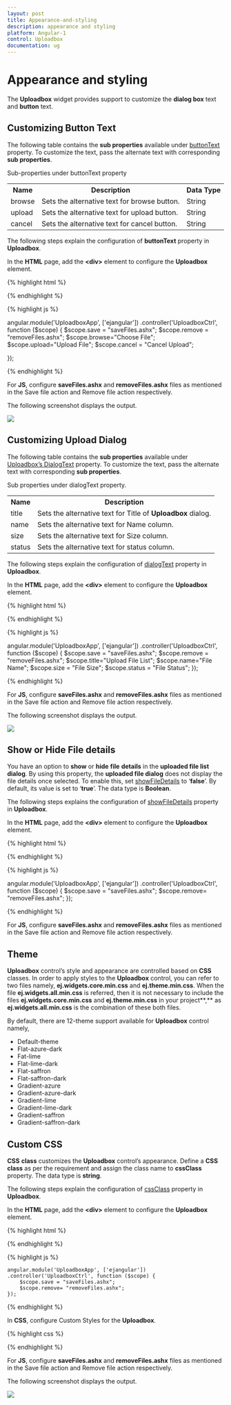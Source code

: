 ```yaml
---
layout: post
title: Appearance-and-styling
description: appearance and styling 
platform: Angular-1
control: Uploadbox
documentation: ug
---
```


# Appearance and styling 

The **Uploadbox** widget provides support to customize the **dialog box** text and **button** text. 

## Customizing Button Text

The following table contains the **sub properties** available under [buttonText](https://help.syncfusion.com/api/js/ejuploadbox#members:buttontext) property. To customize the text, pass the alternate text with corresponding **sub properties**. 

Sub-properties under buttonText property

<table>
<tr>
<th>
Name</th><th>
Description</th><th>
Data Type</th></tr>
<tr>
<td>
browse</td><td>
Sets the alternative text for browse button. </td><td>
String</td></tr>
<tr>
<td>
upload</td><td>
Sets the alternative text for upload button. </td><td>
String</td></tr>
<tr>
<td>
cancel</td><td>
Sets the alternative text for cancel button. </td><td>
String</td></tr>
</table>


The following steps explain the configuration of **buttonText** property in **Uploadbox**. 

In the **HTML** page, add the **&lt;div&gt;** element to configure the **Uploadbox** element.

{% highlight html %}

<div class="control">
    <div id="Uploadbox" ej-uploadbox e-saveurl="save" e-removeurl="remove" e-buttontext-browse="browse" e-buttontext-upload="upload" e-buttontext-cancel="cancel"></div>
</div>

{% endhighlight %}

{% highlight js %}

angular.module('UploadboxApp', ['ejangular'])
.controller('UploadboxCtrl', function ($scope) {
    $scope.save = "saveFiles.ashx";
    $scope.remove = "removeFiles.ashx";
    $scope.browse="Choose File";
    $scope.upload="Upload File";
    $scope.cancel = "Cancel Upload";

});

{% endhighlight %}

For **JS**, configure **saveFiles.ashx** and **removeFiles.ashx** files as mentioned in the Save file action and Remove file action respectively.

The following screenshot displays the output.

![](Appearance-and-styling_images/Appearance-and-styling_img1.png) 


## Customizing Upload Dialog

The following table contains the **sub properties** available under [Uploadbox’s DialogText](https://help.syncfusion.com/api/js/ejuploadbox#members:dialogtext) property. To customize the text, pass the alternate text with corresponding **sub properties**. 

Sub properties under dialogText property.

<table>
<tr>
<th>
Name</th><th>
Description</th></tr>
<tr>
<td>
title</td><td>
Sets the alternative text for Title of <b>Uploadbox</b> dialog. </td></tr>
<tr>
<td>
name</td><td>
Sets the alternative text for Name column.  </td></tr>
<tr>
<td>
size</td><td>
Sets the alternative text for Size column. </td></tr>
<tr>
<td>
status</td><td>
Sets the alternative text for status column.</td></tr>
</table>

The following steps explain the configuration of [dialogText](https://help.syncfusion.com/api/js/ejuploadbox#members:dialogtext) property in **Uploadbox**. 

In the **HTML** page, add the **&lt;div&gt;** element to configure the **Uploadbox** element.

{% highlight html %}


<div class="control">
    <div id="Uploadbox" ej-uploadbox e-saveurl="save" e-removeurl="remove" e-dialogtext-title="title" e-dialogtext-name="name" e-dialogtext-size="size" e-dialogtext-status="status"></div>
</div>


{% endhighlight %}

{% highlight js %}

   angular.module('UploadboxApp', ['ejangular'])
        .controller('UploadboxCtrl', function ($scope) {
            $scope.save = "saveFiles.ashx";
            $scope.remove = "removeFiles.ashx";
            $scope.title="Upload File List";
            $scope.name="File Name";
            $scope.size = "File Size";
            $scope.status = "File Status";
    });

{% endhighlight %}

For **JS**, configure **saveFiles.ashx** and **removeFiles.ashx** files as mentioned in the Save file action and Remove file action respectively. 

The following screenshot displays the output.


![](Appearance-and-styling_images/Appearance-and-styling_img2.png) 


## Show or Hide File details 

You have an option to **show** or **hide** **file** **details** in the **uploaded file list** **dialog**. By using this property, the **uploaded file dialog** does not display the file details once selected. To enable this, set [showFileDetails](https://help.syncfusion.com/api/js/ejuploadbox#members:showfiledetails) to ‘**false**’. By default, its value is set to ‘**true**’. The data type is **Boolean**.

The following steps explains the configuration of [showFileDetails](https://help.syncfusion.com/api/js/ejuploadbox#members:showfiledetails) property in **Uploadbox**.

In the **HTML** page, add the **&lt;div&gt;** element to configure the **Uploadbox** element.

{% highlight html %}

<div class="control">
    <div id="Uploadbox" ej-uploadbox e-saveurl="save" e-removeurl="remove" e-showfiledetails="false"></div>
</div>

{% endhighlight %}

{% highlight js %}

 angular.module('UploadboxApp', ['ejangular'])
        .controller('UploadboxCtrl', function ($scope) {
            $scope.save = "saveFiles.ashx";
            $scope.remove= "removeFiles.ashx";
 });

{% endhighlight %}

 For **JS**, configure **saveFiles.ashx** and **removeFiles.ashx** files as mentioned in the Save file action and Remove file action respectively.

## Theme

**Uploadbox** control’s style and appearance are controlled based on **CSS** classes. In order to apply styles to the **Uploadbox** control, you can refer to two files namely, **ej.widgets.core.min.css** and **ej.theme.min.css**. When the file **ej.widgets.all.min.css** is referred, then it is not necessary to include the files **ej.widgets.core.min.css** and **ej.theme.min.css** in your project**,** as **ej.widgets.all.min.css** is the combination of these both files. 

By default, there are 12-theme support available for **Uploadbox** control namely,

* Default-theme
* Flat-azure-dark
* Fat-lime
* Flat-lime-dark
* Flat-saffron
* Flat-saffron-dark
* Gradient-azure
* Gradient-azure-dark
* Gradient-lime
* Gradient-lime-dark
* Gradient-saffron
* Gradient-saffron-dark



## Custom CSS

**CSS** **class** customizes the **Uploadbox** control’s appearance. Define a **CSS** **class** as per the requirement and assign the class name to **cssClass** property. The data type is **string**. 

The following steps explain the configuration of [cssClass](https://help.syncfusion.com/api/js/ejuploadbox#members:cssclass) property in **Uploadbox**. 

In the **HTML** page, add the **&lt;div&gt;** element to configure the **Uploadbox** element.

{% highlight html %}

<div class="control">
    <div id="Uploadbox" ej-uploadbox e-saveurl="save" e-removeurl="remove" e-cssclass="customcss"></div>
</div>

{% endhighlight %}

{% highlight js %}
   
    angular.module('UploadboxApp', ['ejangular'])
    .controller('UploadboxCtrl', function ($scope) {
        $scope.save = "saveFiles.ashx";
        $scope.remove= "removeFiles.ashx";
    });

{% endhighlight %}

 In **CSS**, configure Custom Styles for the **Uploadbox**.

{% highlight css %}

<style class="cssStyles">
  .customcss.e-uploadbox.e-widget .e-selectpart.e-select{
        background-color: #FFFFCC;
        font-weight: bold; 
        font-family: sans-serif;
    }
</style>

{% endhighlight %}

 For **JS**, configure **saveFiles.ashx** and **removeFiles.ashx** files as mentioned in the Save file action and Remove file action respectively.

The following screenshot displays the output.

![](Appearance-and-styling_images/Appearance-and-styling_img3.png)